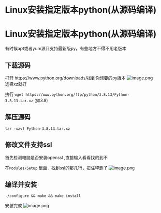 # Linux安装指定版本python(从源码编译)


# Linux安装指定版本python(从源码编译)
有时候apt或者yum源只支持最新版py，有些地方不得不用老版本
## 下载源码
打开 <https://www.python.org/downloads/>找到你想要的py版本
![image.png](https://wx1.sinaimg.cn/large/0077qBLuly1h15opzk2cqj31ek08m0xg.jpg)
选择xz就好

执行 `wget https://www.python.org/ftp/python/3.8.13/Python-3.8.13.tar.xz` (如3.8)
##  解压源码
`tar -xzvf Python-3.8.13.tar.xz`

## 修改文件支持ssl
首先检测电脑是否安装openssl ,直接输入看看找的到不

在`Modules/Setup` 里面，找到ssl的那几行，把注释删了
![image.png](https://wx1.sinaimg.cn/large/0077qBLuly1h15osomy1xj310w09lwke.jpg)

## 编译并安装
`./configure && make && make install`

安装完成
![image.png](https://wx1.sinaimg.cn/large/0077qBLuly1h15ou3ttgyj30lp04sad9.jpg)
